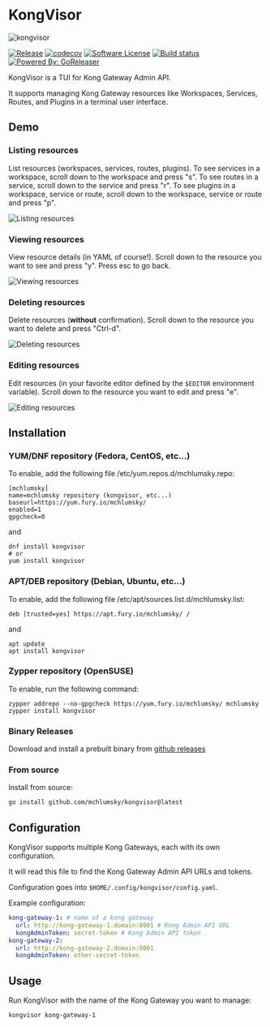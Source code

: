 # KongVisor

<img src="assets/kongvisor.png" alt="kongvisor">

[![Release](https://img.shields.io/github/release/mchlumsky/kongvisor.svg)](https://github.com/mchlumsky/kongvisor/releases/latest)
[![codecov](https://codecov.io/gh/mchlumsky/kongvisor/graph/badge.svg?token=Nn2v1Xt2MU)](https://codecov.io/gh/mchlumsky/kongvisor)
[![Software License](https://img.shields.io/badge/license-MIT-brightgreen.svg)](/LICENSE)
[![Build status](https://img.shields.io/github/actions/workflow/status/mchlumsky/kongvisor/build.yml?branch=main)](https://github.com/mchlumsky/kongvisor/actions?workflow=build)
[![Powered By: GoReleaser](https://img.shields.io/badge/powered%20by-goreleaser-green.svg)](https://github.com/goreleaser)

KongVisor is a TUI for Kong Gateway Admin API.

It supports managing Kong Gateway resources like Workspaces, Services, Routes, and Plugins in a terminal user interface.

## Demo

### Listing resources

List resources (workspaces, services, routes, plugins). To see services in a workspace, scroll down to the workspace and press "s". To see routes in a service, scroll down to the service and press "r". To see plugins in a workspace, service or route, scroll down to the workspace, service or route and press "p".

![Listing resources](assets/list.gif)

### Viewing resources

View resource details (in YAML of course!). Scroll down to the resource you want to see and press "y". Press esc to go back.

![Viewing resources](assets/view.gif)

### Deleting resources

Delete resources (**without** confirmation). Scroll down to the resource you want to delete and press "Ctrl-d".

![Deleting resources](assets/delete.gif)

### Editing resources

Edit resources (in your favorite editor defined by the `$EDITOR` environment variable). Scroll down to the resource you want to edit and press "e".

![Editing resources](assets/edit.gif)

## Installation

### YUM/DNF repository (Fedora, CentOS, etc...)

To enable, add the following file /etc/yum.repos.d/mchlumsky.repo:

```
[mchlumsky]
name=mchlumsky repository (kongvisor, etc...)
baseurl=https://yum.fury.io/mchlumsky/
enabled=1
gpgcheck=0
```

and

```shell
dnf install kongvisor
# or
yum install kongvisor
```

### APT/DEB repository (Debian, Ubuntu, etc...)

To enable, add the following file /etc/apt/sources.list.d/mchlumsky.list:

```
deb [trusted=yes] https://apt.fury.io/mchlumsky/ /
```

and

```shell
apt update
apt install kongvisor
```

### Zypper repository (OpenSUSE)

To enable, run the following command:

```shell
zypper addrepo --no-gpgcheck https://yum.fury.io/mchlumsky/ mchlumsky
zypper install kongvisor
```

### Binary Releases

Download and install a prebuilt binary from [github releases](https://github.com/mchlumsky/kongvisor/releases)

### From source

Install from source:

```bash
go install github.com/mchlumsky/kongvisor@latest
```

## Configuration

KongVisor supports multiple Kong Gateways, each with its own configuration.

It will read this file to find the Kong Gateway Admin API URLs and tokens.

Configuration goes into `$HOME/.config/kongvisor/config.yaml`.

Example configuration:

```yaml
kong-gateway-1: # name of a kong gateway
  url: http://kong-gateway-1.domain:8001 # Kong Admin API URL
  kongAdminToken: secret-token # Kong Admin API token
kong-gateway-2:
  url: http://kong-gateway-2.domain:8001
  kongAdminToken: other-secret-token

```

## Usage

Run KongVisor with the name of the Kong Gateway you want to manage:

```bash
kongvisor kong-gateway-1
```
